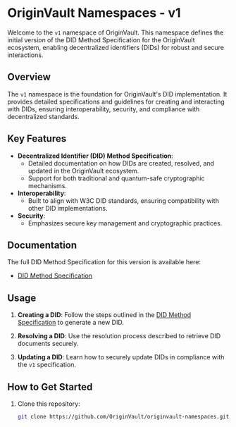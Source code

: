 # OriginVault Namespaces - v1

Welcome to the `v1` namespace of OriginVault. This namespace defines the initial version of the DID Method Specification for the OriginVault ecosystem, enabling decentralized identifiers (DIDs) for robust and secure interactions.

## Overview

The `v1` namespace is the foundation for OriginVault's DID implementation. It provides detailed specifications and guidelines for creating and interacting with DIDs, ensuring interoperability, security, and compliance with decentralized standards.

## Key Features

- **Decentralized Identifier (DID) Method Specification**:
  - Detailed documentation on how DIDs are created, resolved, and updated in the OriginVault ecosystem.
  - Support for both traditional and quantum-safe cryptographic mechanisms.
- **Interoperability**:
  - Built to align with W3C DID standards, ensuring compatibility with other DID implementations.
- **Security**:
  - Emphasizes secure key management and cryptographic practices.

## Documentation

The full DID Method Specification for this version is available here:
- [DID Method Specification](./did_method_specification.md)

## Usage

1. **Creating a DID**:
   Follow the steps outlined in the [DID Method Specification](./did_method_specification.md) to generate a new DID.

2. **Resolving a DID**:
   Use the resolution process described to retrieve DID documents securely.

3. **Updating a DID**:
   Learn how to securely update DIDs in compliance with the `v1` specification.

## How to Get Started

1. Clone this repository:
   ```bash
   git clone https://github.com/OriginVault/originvault-namespaces.git
